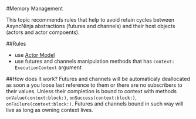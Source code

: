 #Memory Management

This topic recommends rules that help to avoid retain cycles between AsyncNinja abstractions (futures and channels) and their host objects (actors and actor compoents).

##Rules
* use [Actor Model](ActorModel.md)
* use futures and channels manipulation methods that has `context: ExecutionContext` argument

##How does it work?
Futures and channels will be automaticaly deallocated as soon a you loose last reference to them or there are no subscribers to their values. Unless their completion is bound to context with methods `onValue(context:block:)`, `onSuccess(context:block:)`, `onFailure(context:block:)`. Futures and channels bound in such way will live as long as owning context lives.
